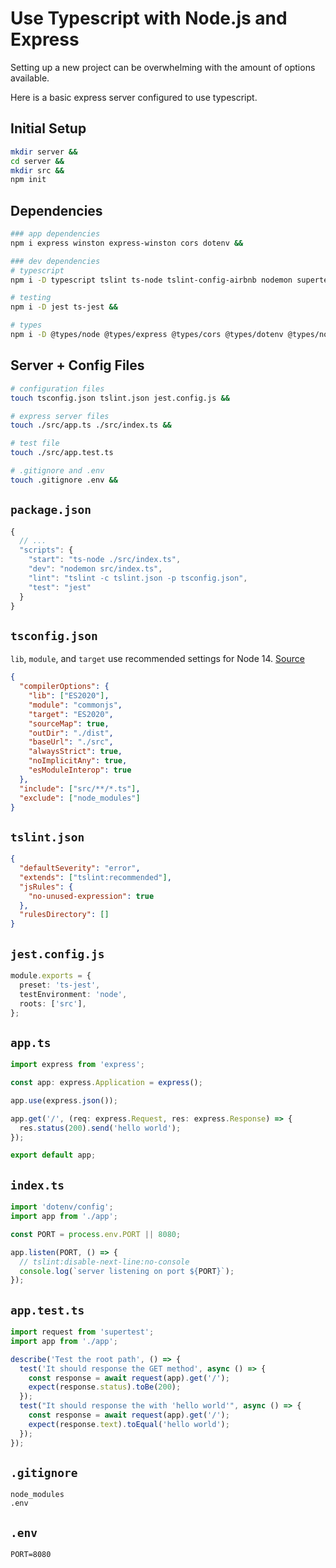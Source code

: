 # Use Typescript with Node.js and Express

Setting up a new project can be overwhelming with the amount of options available.

Here is a basic express server configured to use typescript.

## Initial Setup

```sh
mkdir server &&
cd server &&
mkdir src &&
npm init
```

## Dependencies

```sh
### app dependencies
npm i express winston express-winston cors dotenv &&

### dev dependencies
# typescript
npm i -D typescript tslint ts-node tslint-config-airbnb nodemon supertest &&

# testing
npm i -D jest ts-jest &&

# types
npm i -D @types/node @types/express @types/cors @types/dotenv @types/node @types/supertest @types/jest
```

## Server + Config Files

```sh
# configuration files
touch tsconfig.json tslint.json jest.config.js &&

# express server files
touch ./src/app.ts ./src/index.ts &&

# test file
touch ./src/app.test.ts

# .gitignore and .env
touch .gitignore .env &&
```

## `package.json`

```js
{
  // ...
  "scripts": {
    "start": "ts-node ./src/index.ts",
    "dev": "nodemon src/index.ts",
    "lint": "tslint -c tslint.json -p tsconfig.json",
    "test": "jest"
  }
}
```

## `tsconfig.json`

`lib`, `module`, and `target` use recommended settings for Node 14. [Source](https://github.com/microsoft/TypeScript/wiki/Node-Target-Mapping)

```json
{
  "compilerOptions": {
    "lib": ["ES2020"],
    "module": "commonjs",
    "target": "ES2020",
    "sourceMap": true,
    "outDir": "./dist",
    "baseUrl": "./src",
    "alwaysStrict": true,
    "noImplicitAny": true,
    "esModuleInterop": true
  },
  "include": ["src/**/*.ts"],
  "exclude": ["node_modules"]
}
```

## `tslint.json`

```json
{
  "defaultSeverity": "error",
  "extends": ["tslint:recommended"],
  "jsRules": {
    "no-unused-expression": true
  },
  "rulesDirectory": []
}
```

## `jest.config.js`

```ts
module.exports = {
  preset: 'ts-jest',
  testEnvironment: 'node',
  roots: ['src'],
};
```

## `app.ts`

```ts
import express from 'express';

const app: express.Application = express();

app.use(express.json());

app.get('/', (req: express.Request, res: express.Response) => {
  res.status(200).send('hello world');
});

export default app;
```

## `index.ts`

```ts
import 'dotenv/config';
import app from './app';

const PORT = process.env.PORT || 8080;

app.listen(PORT, () => {
  // tslint:disable-next-line:no-console
  console.log(`server listening on port ${PORT}`);
});
```

## `app.test.ts`

```ts
import request from 'supertest';
import app from './app';

describe('Test the root path', () => {
  test('It should response the GET method', async () => {
    const response = await request(app).get('/');
    expect(response.status).toBe(200);
  });
  test("It should response the with 'hello world'", async () => {
    const response = await request(app).get('/');
    expect(response.text).toEqual('hello world');
  });
});
```

## `.gitignore`

```
node_modules
.env
```

## `.env`

```
PORT=8080
```

